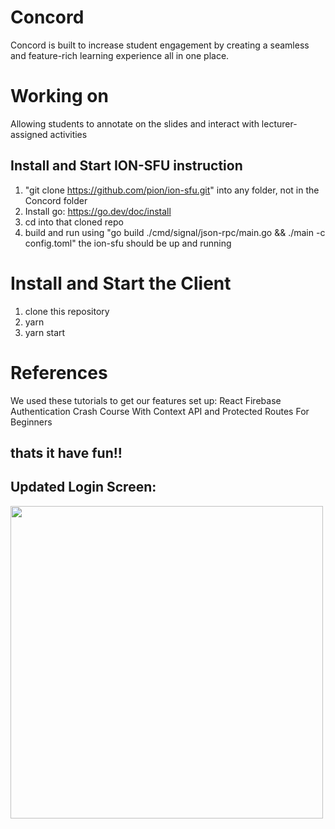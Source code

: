 # Concord
Concord is built to increase student engagement by creating a seamless and feature-rich learning experience all in one place.

# Working on 
Allowing students to annotate on the slides and interact with lecturer-assigned activities

## Install and Start ION-SFU instruction
1. "git clone https://github.com/pion/ion-sfu.git" into any folder, not in the Concord folder
2. Install go: https://go.dev/doc/install
3. cd into that cloned repo
4. build and run using "go build ./cmd/signal/json-rpc/main.go && ./main -c config.toml"
the ion-sfu should be up and running

# Install and Start the Client
1. clone this repository
2. yarn
3. yarn start

# References
We used these tutorials to get our features set up:
React Firebase Authentication Crash Course With Context API and Protected Routes For Beginners

## thats it have fun!!

## Updated Login Screen: 
<img src="https://user-images.githubusercontent.com/73512286/162826758-2099c78f-bb92-4ace-94ff-467e8b757dda.png" height="500">
